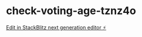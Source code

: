 # check-voting-age-tznz4o

[Edit in StackBlitz next generation editor ⚡️](https://stackblitz.com/~/github.com/smartinez254/check-voting-age-tznz4o)